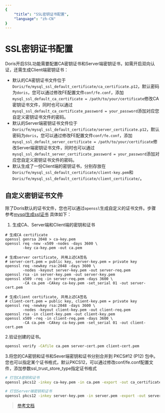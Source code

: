 ```yaml
---
{
    "title": "SSL密钥证书配置",
    "language": "zh-CN"
}
---
```


<!--
Licensed to the Apache Software Foundation (ASF) under one
or more contributor license agreements.  See the NOTICE file
distributed with this work for additional information
regarding copyright ownership.  The ASF licenses this file
to you under the Apache License, Version 2.0 (the
"License"); you may not use this file except in compliance
with the License.  You may obtain a copy of the License at

  http://www.apache.org/licenses/LICENSE-2.0

Unless required by applicable law or agreed to in writing,
software distributed under the License is distributed on an
"AS IS" BASIS, WITHOUT WARRANTIES OR CONDITIONS OF ANY
KIND, either express or implied.  See the License for the
specific language governing permissions and limitations
under the License.
-->

# SSL密钥证书配置

Doris开启SSL功能需要配置CA密钥证书和Server端密钥证书，如需开启双向认证，还需生成Client端密钥证书：
* 默认的CA密钥证书文件位于`Doris/fe/mysql_ssl_default_certificate/ca_certificate.p12`，默认密码为`doris`，您可以通过修改FE配置文件`conf/fe.conf`，添加`mysql_ssl_default_ca_certificate = /path/to/your/certificate`修改CA密钥证书文件，同时也可以通过`mysql_ssl_default_ca_certificate_password = your_password`添加对应您自定义密钥证书文件的密码。
* 默认的Server端密钥证书文件位于`Doris/fe/mysql_ssl_default_certificate/server_certificate.p12`，默认密码为`doris`，您可以通过修改FE配置文件`conf/fe.conf`，添加`mysql_ssl_default_server_certificate = /path/to/your/certificate`修改Server端密钥证书文件，同时也可以通过`mysql_ssl_default_server_certificate_password = your_password`添加对应您自定义密钥证书文件的密码。
* 默认生成了一份Client端的密钥证书，分别存放在`Doris/fe/mysql_ssl_default_certificate/client-key.pem`和`Doris/fe/mysql_ssl_default_certificate/client_certificate/`。

## 自定义密钥证书文件

除了Doris默认的证书文件，您也可以通过`openssl`生成自定义的证书文件。步骤参考[mysql生成ssl证书](https://dev.mysql.com/doc/refman/8.0/en/creating-ssl-files-using-openssl.html)
具体如下：
1. 生成CA、Server端和Client端的密钥和证书
```
# 生成CA certificate
openssl genrsa 2048 > ca-key.pem
openssl req -new -x509 -nodes -days 3600 \
        -key ca-key.pem -out ca.pem

# 生成server certificate, 并用上述CA签名
# server-cert.pem = public key, server-key.pem = private key
openssl req -newkey rsa:2048 -days 3600 \
        -nodes -keyout server-key.pem -out server-req.pem
openssl rsa -in server-key.pem -out server-key.pem
openssl x509 -req -in server-req.pem -days 3600 \
        -CA ca.pem -CAkey ca-key.pem -set_serial 01 -out server-cert.pem

# 生成client certificate, 并用上述CA签名
# client-cert.pem = public key, client-key.pem = private key
openssl req -newkey rsa:2048 -days 3600 \
        -nodes -keyout client-key.pem -out client-req.pem
openssl rsa -in client-key.pem -out client-key.pem
openssl x509 -req -in client-req.pem -days 3600 \
        -CA ca.pem -CAkey ca-key.pem -set_serial 01 -out client-cert.pem
```

2.验证创建的证书。

```bash
openssl verify -CAfile ca.pem server-cert.pem client-cert.pem
```

3.将您的CA密钥和证书和Sever端密钥和证书分别合并到 PKCS#12 (P12) 包中。您也可以指定某个证书格式，默认PKCS12，可以通过修改conf/fe.conf配置文件，添加参数ssl_trust_store_type指定证书格式

```bash
# 打包CA密钥和证书
openssl pkcs12 -inkey ca-key.pem -in ca.pem -export -out ca_certificate.p12

# 打包Server端密钥和证书
openssl pkcs12 -inkey server-key.pem -in server.pem -export -out server_certificate.p12
```

>[参考文档](https://www.ibm.com/docs/en/api-connect/2018.x?topic=overview-generating-self-signed-certificate-using-openssl)
